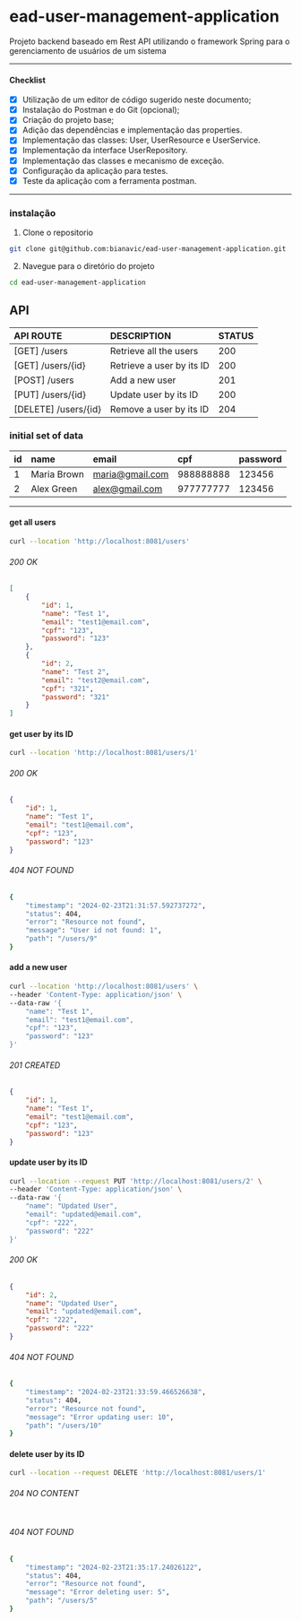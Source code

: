 # ead-user-management-application

Projeto backend baseado em Rest API utilizando o framework Spring para o gerenciamento de usuários de um sistema

--- 
#### Checklist

- [x] Utilização de um editor de código sugerido neste documento;
- [x] Instalação do Postman e do Git (opcional);
- [x] Criação do projeto base;
- [x] Adição das dependências e implementação das properties.
- [x] Implementação das classes: User, UserResource e UserService.
- [x] Implementação da interface UserRepository.
- [x] Implementação das classes e mecanismo de exceção.
- [x] Configuração da aplicação para testes.
- [x] Teste da aplicação com a ferramenta postman.

---

### instalação
1. Clone o repositorio
```bash
git clone git@github.com:bianavic/ead-user-management-application.git
```

2. Navegue para o diretório do projeto
```bash
cd ead-user-management-application
```

## API


| API ROUTE		          | DESCRIPTION          | STATUS |
|:---------------------|:--------------------------|:-------|
| [GET] /users	        | Retrieve all the users    | 200    |
| [GET] /users/{id}    | Retrieve a user by its ID | 200    |
| [POST] /users        | Add a new user            | 201    |
| [PUT] /users/{id}    | Update user by its ID     | 200    |
| [DELETE] /users/{id} | Remove a user by its ID   | 204    |

### initial set of data

| id | name        | email           | cpf       | password   |
| :--- |:----------|:----------------|:----------|:-----------|
| 1 | Maria Brown | maria@gmail.com | 988888888 | 123456     |
| 2 | Alex Green  | alex@gmail.com  | 977777777 | 123456     |

---

#### get all users
```bash
curl --location 'http://localhost:8081/users'
```
###### 200 OK
``` json
[
    {
        "id": 1,
        "name": "Test 1",
        "email": "test1@email.com",
        "cpf": "123",
        "password": "123"
    },
    {
        "id": 2,
        "name": "Test 2",
        "email": "test2@email.com",
        "cpf": "321",
        "password": "321"
    }
]
```


#### get user by its ID
```bash
curl --location 'http://localhost:8081/users/1'
```
###### 200 OK
``` json
{
    "id": 1,
    "name": "Test 1",
    "email": "test1@email.com",
    "cpf": "123",
    "password": "123"
}
```

###### 404 NOT FOUND
```bash
{
    "timestamp": "2024-02-23T21:31:57.592737272",
    "status": 404,
    "error": "Resource not found",
    "message": "User id not found: 1",
    "path": "/users/9"
}
```

#### add a new user
```bash
curl --location 'http://localhost:8081/users' \
--header 'Content-Type: application/json' \
--data-raw '{
    "name": "Test 1",
    "email": "test1@email.com",
    "cpf": "123",
    "password": "123"
}'
```
###### 201 CREATED
``` json
{
    "id": 1,
    "name": "Test 1",
    "email": "test1@email.com",
    "cpf": "123",
    "password": "123"
}
```

#### update user by its ID
```bash
curl --location --request PUT 'http://localhost:8081/users/2' \
--header 'Content-Type: application/json' \
--data-raw '{
    "name": "Updated User",
    "email": "updated@email.com",
    "cpf": "222",
    "password": "222"
}'
```
###### 200 OK
``` json
{
    "id": 2,
    "name": "Updated User",
    "email": "updated@email.com",
    "cpf": "222",
    "password": "222"
}
```

###### 404 NOT FOUND
```bash
{
    "timestamp": "2024-02-23T21:33:59.466526638",
    "status": 404,
    "error": "Resource not found",
    "message": "Error updating user: 10",
    "path": "/users/10"
}
```

#### delete user by its ID
```bash
curl --location --request DELETE 'http://localhost:8081/users/1'
```
###### 204 NO CONTENT
``` json

```

###### 404 NOT FOUND
```bash
{
    "timestamp": "2024-02-23T21:35:17.24026122",
    "status": 404,
    "error": "Resource not found",
    "message": "Error deleting user: 5",
    "path": "/users/5"
}
```